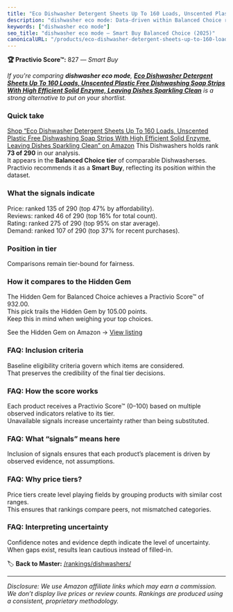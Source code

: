 ```yaml
---
title: "Eco Dishwasher Detergent Sheets Up To 160 Loads, Unscented Plastic Free Dishwashing Soap Strips With High Efficient Solid Enzyme, Leaving Dishes Sparkling Clean"
description: "dishwasher eco mode: Data-driven within Balanced Choice ranking using the Practivio Score™. Positioned by quality, value, demand, findability, momentum."
keywords: ["dishwasher eco mode"]
seo_title: "dishwasher eco mode — Smart Buy Balanced Choice (2025)"
canonicalURL: "/products/eco-dishwasher-detergent-sheets-up-to-160-loads-unscented-plastic-free-dishwashing-soap-strips-with-high-efficient-solid-enzyme-leaving-dishes-sparkling-clean-B0CF9MT1W7/"
---
```


**🏆 Practivio Score™:** 827 — _Smart Buy_


*If you're comparing **dishwasher eco mode**, **[Eco Dishwasher Detergent Sheets Up To 160 Loads, Unscented Plastic Free Dishwashing Soap Strips With High Efficient Solid Enzyme, Leaving Dishes Sparkling Clean](https://www.amazon.com/dp/B0CF9MT1W7?tag=practivio-20)** is a strong alternative to put on your shortlist.*
### Quick take
[Shop “Eco Dishwasher Detergent Sheets Up To 160 Loads, Unscented Plastic Free Dishwashing Soap Strips With High Efficient Solid Enzyme, Leaving Dishes Sparkling Clean” on Amazon](https://www.amazon.com/dp/B0CF9MT1W7?tag=practivio-20)
This Dishwashers holds rank **73 of 290** in our analysis.  
It appears in the **Balanced Choice tier** of comparable Dishwasherses.  
Practivio recommends it as a **Smart Buy**, reflecting its position within the dataset.

### What the signals indicate
Price: ranked 135 of 290 (top 47% by affordability).  
Reviews: ranked 46 of 290 (top 16% for total count).  
Rating: ranked 275 of 290 (top 95% on star average).  
Demand: ranked 107 of 290 (top 37% for recent purchases).

### Position in tier
Comparisons remain tier-bound for fairness.

### How it compares to the Hidden Gem
The Hidden Gem for Balanced Choice achieves a Practivio Score™ of 932.00.  
This pick trails the Hidden Gem by 105.00 points.  
Keep this in mind when weighing your top choices.  

See the Hidden Gem on Amazon → [View listing](https://www.amazon.com/dp/B097C8DKYX?tag=practivio-20)

### FAQ: Inclusion criteria
Baseline eligibility criteria govern which items are considered.  
That preserves the credibility of the final tier decisions.

### FAQ: How the score works
Each product receives a Practivio Score™ (0–100) based on multiple observed indicators relative to its tier.  
Unavailable signals increase uncertainty rather than being substituted.

### FAQ: What “signals” means here
Inclusion of signals ensures that each product’s placement is driven by observed evidence, not assumptions.

### FAQ: Why price tiers?
Price tiers create level playing fields by grouping products with similar cost ranges.  
This ensures that rankings compare peers, not mismatched categories.

### FAQ: Interpreting uncertainty
Confidence notes and evidence depth indicate the level of uncertainty.  
When gaps exist, results lean cautious instead of filled-in.


🏷️ **Back to Master:** [/rankings/dishwashers/](/rankings/dishwashers/)

---
_Disclosure: We use Amazon affiliate links which may earn a commission. We don’t display live prices or review counts. Rankings are produced using a consistent, proprietary methodology._
